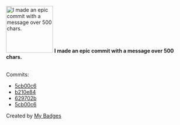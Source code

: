 <img src="https://github.com/my-badges/my-badges/blob/master/badges/epic-commit/epic-commit.png?raw=true" alt="I made an epic commit with a message over 500 chars." title="I made an epic commit with a message over 500 chars." width="128">
<strong>I made an epic commit with a message over 500 chars.</strong>
<br><br>

Commits:

- <a href="https://github.com/Azecko/botonews/commit/5cb00c64ae7cd118cb420cd4c415cef2b3c9243f">5cb00c6</a>
- <a href="https://github.com/Azecko/epfl-email-signatures/commit/b210e84b4b1991d715bff7c1ac3b8ce291768889">b210e84</a>
- <a href="https://github.com/Azecko/Quizzoto/commit/629702b1c68583f8ae8c3ae3df202ebc20f0d98d">629702b</a>
- <a href="https://github.com/ponsfrilus/botonews/commit/5cb00c64ae7cd118cb420cd4c415cef2b3c9243f">5cb00c6</a>


Created by <a href="https://github.com/my-badges/my-badges">My Badges</a>
